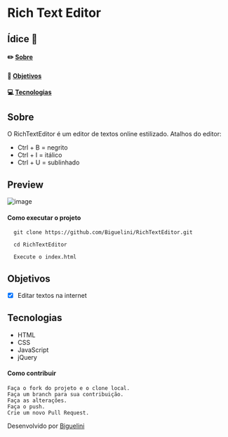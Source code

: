 # Rich Text Editor

## Ídice :memo:
#### ✏️ [Sobre](https://github.com/Biguelini/RichTextEditor#sobre)
#### 🚀 [Objetivos](https://github.com/Biguelini/RichTextEditor#objetivos)
#### 💻	[Tecnologias](https://github.com/Biguelini/RichTextEditor#tecnologias)
## Sobre
O RichTextEditor é um editor de textos online estilizado.
Atalhos do editor:
* Ctrl + B = negrito
* Ctrl + I = itálico
* Ctrl + U = sublinhado
## Preview
![image](https://user-images.githubusercontent.com/68917493/106358915-d679a680-62ed-11eb-8b38-9e124f43b1b0.png)

#### Como executar o projeto
```
  git clone https://github.com/Biguelini/RichTextEditor.git
  
  cd RichTextEditor
  
  Execute o index.html
```

## Objetivos
- [X] Editar textos na internet
## Tecnologias
* HTML
* CSS
* JavaScript
* jQuery
#### Como contribuir 
```
Faça o fork do projeto e o clone local.
Faça um branch para sua contribuição.
Faça as alterações.
Faça o push.
Crie um novo Pull Request.
```
Desenvolvido por [Biguelini](https://github.com/Biguelini)
